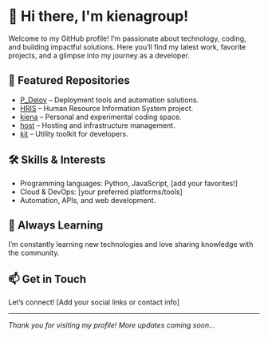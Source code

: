 # 👋 Hi there, I'm kienagroup!

Welcome to my GitHub profile! I’m passionate about technology, coding, and building impactful solutions. Here you’ll find my latest work, favorite projects, and a glimpse into my journey as a developer.

## 🚀 Featured Repositories

- [P_Deloy](https://github.com/kienagroup/P_Deloy) – Deployment tools and automation solutions.
- [HRIS](https://github.com/kienagroup/HRIS) – Human Resource Information System project.
- [kiena](https://github.com/kienagroup/kiena) – Personal and experimental coding space.
- [host](https://github.com/kienagroup/host) – Hosting and infrastructure management.
- [kit](https://github.com/kienagroup/kit) – Utility toolkit for developers.

## 🛠️ Skills & Interests

- Programming languages: Python, JavaScript, [add your favorites!]
- Cloud & DevOps: [your preferred platforms/tools]
- Automation, APIs, and web development.

## 🌱 Always Learning

I’m constantly learning new technologies and love sharing knowledge with the community.

## 📫 Get in Touch

Let’s connect! [Add your social links or contact info]

---

*Thank you for visiting my profile! More updates coming soon…*
